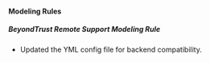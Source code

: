 
#### Modeling Rules

##### BeyondTrust Remote Support Modeling Rule

- Updated the YML config file for backend compatibility.
